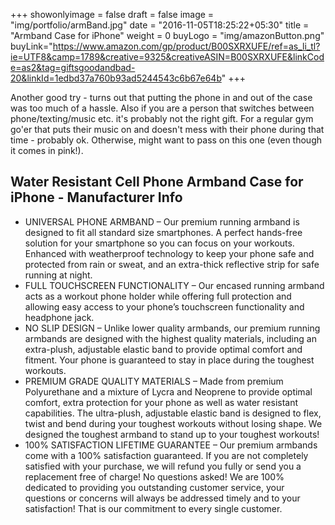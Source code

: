 +++
showonlyimage = false
draft = false
image = "img/portfolio/armBand.jpg"
date = "2016-11-05T18:25:22+05:30"
title = "Armband Case for iPhone"
weight = 0
buyLogo = "img/amazonButton.png"
buyLink="https://www.amazon.com/gp/product/B00SXRXUFE/ref=as_li_tl?ie=UTF8&camp=1789&creative=9325&creativeASIN=B00SXRXUFE&linkCode=as2&tag=giftsgoodandbad-20&linkId=1edbd37a760b93ad5244543c6b67e64b"
+++

Another good try - turns out that putting the phone in and out of the case was too much of a hassle. Also if you are a person that switches between phone/texting/music etc. it's probably not the right gift. For a regular gym go'er that puts their music on and doesn't mess with their phone during that time - probably ok. Otherwise, might want to pass on this one (even though it comes in pink!).
<!--more-->


## Water Resistant Cell Phone Armband Case for iPhone - Manufacturer Info

- UNIVERSAL PHONE ARMBAND – Our premium running armband is designed to fit all standard size smartphones. A perfect hands-free solution for your smartphone so you can focus on your workouts. Enhanced with weatherproof technology to keep your phone safe and protected from rain or sweat, and an extra-thick reflective strip for safe running at night.
- FULL TOUCHSCREEN FUNCTIONALITY – Our encased running armband acts as a workout phone holder while offering full protection and allowing easy access to your phone’s touchscreen functionality and headphone jack.
- NO SLIP DESIGN – Unlike lower quality armbands, our premium running armbands are designed with the highest quality materials, including an extra-plush, adjustable elastic band to provide optimal comfort and fitment. Your phone is guaranteed to stay in place during the toughest workouts.
- PREMIUM GRADE QUALITY MATERIALS – Made from premium Polyurethane and a mixture of Lycra and Neoprene to provide optimal comfort, extra protection for your phone as well as water resistant capabilities. The ultra-plush, adjustable elastic band is designed to flex, twist and bend during your toughest workouts without losing shape. We designed the toughest armband to stand up to your toughest workouts!
- 100% SATISFACTION LIFETIME GUARANTEE – Our premium armbands come with a 100% satisfaction guaranteed. If you are not completely satisfied with your purchase, we will refund you fully or send you a replacement free of charge! No questions asked! We are 100% dedicated to providing you outstanding customer service, your questions or concerns will always be addressed timely and to your satisfaction! That is our commitment to every single customer.
